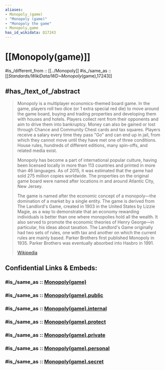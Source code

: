 ```yaml
---
aliases:
- Monopoly_(game)
- "Monopoly (game)"
- "Monopoly the game"
- Monopoly,game
has_id_wikidata: Q17243
---
```


# [[Monopoly(game)]] 

#is_/different_from :: [[../Monopoly]] 
#is_/same_as :: [[_Standards/WikiData/WD~Monopoly_(game),17243]]


## #has_/text_of_/abstract 

> Monopoly is a multiplayer economics-themed board game. 
> In the game, players roll two dice (or 1 extra special red die) to move around the game board, buying and trading properties and developing them with houses and hotels. Players collect rent from their opponents and aim to drive them into bankruptcy. Money can also be gained or lost through Chance and Community Chest cards and tax squares. Players receive a salary every time they pass "Go" and can end up in jail, from which they cannot move until they have met one of three conditions. House rules, hundreds of different editions, many spin-offs, and related media exist.
>
> Monopoly has become a part of international popular culture, having been licensed locally in more than 113 countries and printed in more than 46 languages. As of 2015, it was estimated that the game had sold 275 million copies worldwide. The properties on the original game board were named after locations in and around Atlantic City, New Jersey.
>
> The game is named after the economic concept of a monopoly—the domination of a market by a single entity. The game is derived from The Landlord's Game, created in 1903 in the United States by Lizzie Magie, as a way to demonstrate that an economy rewarding individuals is better than one where monopolies hold all the wealth. It also served to promote the economic theories of Henry George—in particular, his ideas about taxation. The Landlord's Game originally had two sets of rules, one with tax and another on which the current rules are mainly based. Parker Brothers first published Monopoly in 1935. Parker Brothers was eventually absorbed into Hasbro in 1991.
>
> [Wikipedia](https://en.wikipedia.org/wiki/Monopoly%20(game)) 


## Confidential Links & Embeds: 

### #is_/same_as :: [Monopoly(game)](/_Standards/Society/Economics/Currency/Monopoly(game).md) 

### #is_/same_as :: [Monopoly(game).public](/_public/Society/Economics/Currency/Monopoly(game).public.md) 

### #is_/same_as :: [Monopoly(game).internal](/_internal/Society/Economics/Currency/Monopoly(game).internal.md) 

### #is_/same_as :: [Monopoly(game).protect](/_protect/Society/Economics/Currency/Monopoly(game).protect.md) 

### #is_/same_as :: [Monopoly(game).private](/_private/Society/Economics/Currency/Monopoly(game).private.md) 

### #is_/same_as :: [Monopoly(game).personal](/_personal/Society/Economics/Currency/Monopoly(game).personal.md) 

### #is_/same_as :: [Monopoly(game).secret](/_secret/Society/Economics/Currency/Monopoly(game).secret.md)

